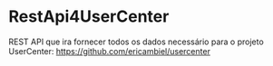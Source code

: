 # RestApi4UserCenter
REST API que ira fornecer todos os dados necessário para o projeto UserCenter: https://github.com/ericambiel/usercenter
